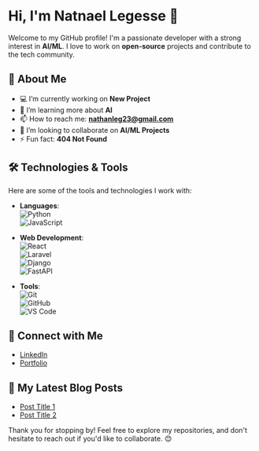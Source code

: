 # Hi, I'm Natnael Legesse 👋

Welcome to my GitHub profile! I'm a passionate developer with a strong interest in **AI/ML**. I love to work on **open-source** projects and contribute to the tech community.

## 🚀 About Me

- 💻 I’m currently working on **New Project**
- 🌱 I’m learning more about **AI**
- 📫 How to reach me: **nathanleg23@gmail.com**
- 👯 I’m looking to collaborate on **AI/ML Projects**
- ⚡ Fun fact: **404 Not Found**

## 🛠️ Technologies & Tools

Here are some of the tools and technologies I work with:

- **Languages**:  
  ![Python](https://img.shields.io/badge/Python-3776AB?style=flat&logo=python&logoColor=white)  
  ![JavaScript](https://img.shields.io/badge/JavaScript-F7DF1E?style=flat&logo=javascript&logoColor=black)  

- **Web Development**:  
  ![React](https://img.shields.io/badge/React-61DAFB?style=flat&logo=react&logoColor=black)  
  ![Laravel](https://img.shields.io/badge/Laravel-FF2D20?style=flat&logo=laravel&logoColor=white)  
  ![Django](https://img.shields.io/badge/Django-092E20?style=flat&logo=django&logoColor=white)  
  ![FastAPI](https://img.shields.io/badge/FastAPI-009688?style=flat&logo=fastapi&logoColor=white)  

- **Tools**:  
  ![Git](https://img.shields.io/badge/Git-F05032?style=flat&logo=git&logoColor=white)  
  ![GitHub](https://img.shields.io/badge/GitHub-181717?style=flat&logo=github&logoColor=white)  
  ![VS Code](https://img.shields.io/badge/VS%20Code-007ACC?style=flat&logo=visual-studio-code&logoColor=white)  

## 🔗 Connect with Me

- [LinkedIn](https://www.linkedin.com/in/nathnael-legesse-6239591a2)  
- [Portfolio](https://natnaellegesse.vercel.app)

## 📝 My Latest Blog Posts

- [Post Title 1]([Link-to-Post](https://chillandcode.onrender.com/blogs/11))
- [Post Title 2]([Link-to-Post](https://chillandcode.onrender.com/blogs/2))

Thank you for stopping by! Feel free to explore my repositories, and don't hesitate to reach out if you'd like to collaborate. 😊
